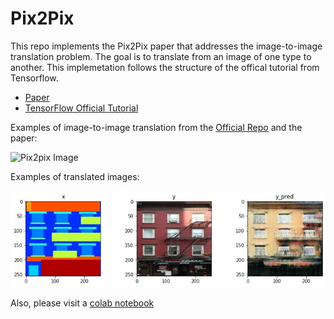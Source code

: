 # Pix2Pix

This repo implements the Pix2Pix paper that addresses the image-to-image translation problem. The goal is to translate from an image of one type to another. This implemetation follows the structure of the offical tutorial from Tensorflow.

+ [Paper](https://arxiv.org/pdf/1611.07004.pdf)
+ [TensorFlow Official Tutorial](https://www.tensorflow.org/tutorials/generative/pix2pix)

Examples of image-to-image translation from the [Official Repo](https://github.com/junyanz/pytorch-CycleGAN-and-pix2pix) and the paper:     
           
![Pix2pix Image](https://camo.githubusercontent.com/c10e6bc28b817a8741c2611e685eec2f6e2634587227699290dece8dd7e13d0c/68747470733a2f2f7068696c6c6970692e6769746875622e696f2f706978327069782f696d616765732f7465617365725f76332e706e67)

Examples of translated images:
          
![Translated Image](https://github.com/huythong267/Pix2Pix_tensorflow_keras/blob/main/Pix2Pix.png)

Also, please visit a [colab notebook](https://colab.research.google.com/drive/11cN3g2n1nhSHtDQclr1chphN4uM1XDUt#scrollTo=OkRMbzOjIQ6Z) 
